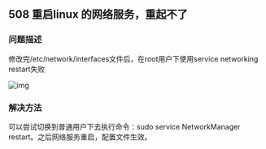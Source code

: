 ## 508 重启linux 的网络服务，重起不了
### 问题描述
修改完/etc/network/interfaces文件后，在root用户下使用service networking restart失败

![img](https://gitee.com/Atlas200DK/FAQ/raw/master/part5/img/5-8-1.png)


### 解决方法
可以尝试切换到普通用户下去执行命令：sudo service NetworkManager restart。之后网络服务重启，配置文件生效。

